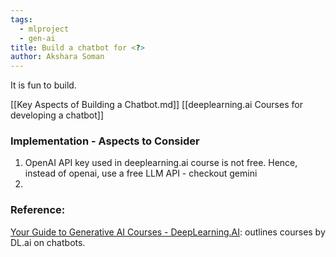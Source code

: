 ```yaml
---
tags:
  - mlproject
  - gen-ai
title: Build a chatbot for <?>
author: Akshara Soman
---
```


It is fun to build.

[[Key Aspects of Building a Chatbot.md]]
[[deeplearning.ai Courses for developing a chatbot]]

### Implementation - Aspects to Consider
1. OpenAI API key used in deeplearning.ai course is not free. Hence, instead of openai, use a free LLM API - checkout gemini 
2. 
### Reference: 
[Your Guide to Generative AI Courses - DeepLearning.AI](https://www.deeplearning.ai/resources/generative-ai-courses-guide/): outlines courses by DL.ai on chatbots.


